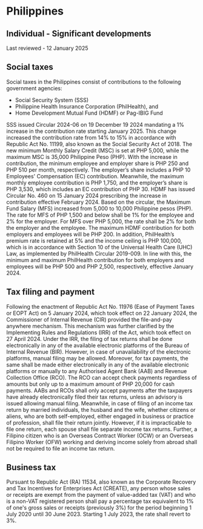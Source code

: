 # Philippines
## Individual - Significant developments
Last reviewed - 12 January 2025
## Social taxes
Social taxes in the Philippines consist of contributions to the following government agencies:
  * Social Security System (SSS)
  * Philippine Health Insurance Corporation (PhilHealth), and
  * Home Development Mutual Fund (HDMF) or Pag-IBIG Fund


SSS issued Circular 2024-06 on 19 December 19 2024 mandating a 1% increase in the contribution rate starting January 2025. This change increased the contribution rate from 14% to 15% in accordance with Republic Act No. 11199, also known as the Social Security Act of 2018. The new minimum Monthly Salary Credit (MSC) is set at PHP 5,000, while the maximum MSC is 35,000 Philippine Peso (PHP). With the increase in contribution, the minimum employee and employer share is PHP 250 and PHP 510 per month, respectively. The employer’s share includes a PHP 10 Employees' Compensation (EC) contribution. Meanwhile, the maximum monthly employee contribution is PHP 1,750, and the employer’s share is PHP 3,530, which includes an EC contribution of PHP 30.
HDMF has issued Circular No. 460 on 15 January 2024 prescribing the increase in contribution effective February 2024. Based on the circular, the Maximum Fund Salary (MFS) increased from 5,000 to 10,000 Philippine pesos (PHP). The rate for MFS of PHP 1,500 and below shall be 1% for the employee and 2% for the employer. For MFS over PHP 5,000, the rate shall be 2% for both the employer and the employee. The maximum HDMF contribution for both employers and employees will be PHP 200. 
In addition, PhilHealth’s premium rate is retained at 5% and the income ceiling is PHP 100,000, which is in accordance with Section 10 of the Universal Health Care (UHC) Law, as implemented by PhilHealth Circular 2019-009.
In line with this, the minimum and maximum PhilHealth contribution for both employers and employees will be PHP 500 and PHP 2,500, respectively, effective January 2024.
## Tax filing and payment
Following the enactment of Republic Act No. 11976 (Ease of Payment Taxes or EOPT Act) on 5 January 2024, which took effect on 22 January 2024, the Commissioner of Internal Revenue (CIR) provided the file-and-pay anywhere mechanism. This mechanism was further clarified by the Implementing Rules and Regulations (IRR) of the Act, which took effect on 27 April 2024. Under the IRR, the filing of tax returns shall be done electronically in any of the available electronic platforms of the Bureau of Internal Revenue (BIR). However, in case of unavailability of the electronic platforms, manual filing may be allowed. 
Moreover, for tax payments, the same shall be made either electronically in any of the available electronic platforms or manually to any Authorised Agent Bank (AAB) and Revenue Collection Office (RCO). The RCO can accept check payments regardless of amounts but only up to a maximum amount of PHP 20,000 for cash payments. AABs and RCOs shall only accept payments after the taxpayers have already electronically filed their tax returns, unless an advisory is issued allowing manual filing.
Meanwhile, in case of filing of an income tax return by married individuals, the husband and the wife, whether citizens or aliens, who are both self-employed, either engaged in business or practice of profession, shall file their return jointly. However, if it is impracticable to file one return, each spouse shall file separate income tax returns.
Further, a Filipino citizen who is an Overseas Contract Worker (OCW) or an Overseas Filipino Worker (OFW) working and deriving income solely from abroad shall not be required to file an income tax return.
## Business tax
Pursuant to Republic Act (RA) 11534, also known as the Corporate Recovery and Tax Incentives for Enterprises Act (CREATE), any person whose sales or receipts are exempt from the payment of value-added tax (VAT) and who is a non-VAT registered person shall pay a percentage tax equivalent to 1% of one's gross sales or receipts (previously 3%) for the period beginning 1 July 2020 until 30 June 2023. Starting 1 July 2023, the rate shall revert to 3%.
